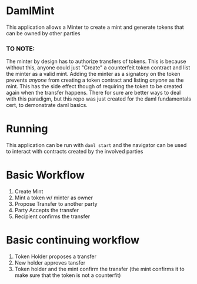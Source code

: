 # DamlMint

This application allows a Minter to create a mint and generate tokens that can be owned by other parties

### TO NOTE:
The minter by design has to authorize transfers of tokens. This is because without this, anyone could just "Create" a counterfeit token contract and list the minter as a valid mint. Adding the minter as a signatory on the token prevents _anyone_ from creating a token contract and listing _anyone_ as the mint. This has the side effect though of requiring the token to be created again when the transfer happens. There for sure are better ways to deal with this paradigm, but this repo was just created for the daml fundamentals cert, to demonstrate daml basics. 


# Running

This application can be run with `daml start` and the navigator can be used to interact with contracts created by the involved parties 


# Basic Workflow

1. Create Mint
2. Mint a token w/ minter as owner
3. Propose Transfer to another party
4. Party Accepts the transfer
5. Recipient confirms the transfer 

# Basic continuing workflow
1. Token Holder proposes a transfer
2. New holder approves tansfer
3. Token holder and the mint confirm the transfer (the mint confirms it to make sure that the token is not a counterfit)


